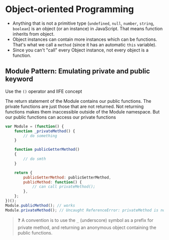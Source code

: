 # Object-oriented Programming



* Anything that is not a primitive type (`undefined`, `null`, `number`, `string`, `boolean`) is an object (or an instance) in JavaScript. That means function inherits from object.
* Object instances can contain more instances which can be functions. That's what we call a `method` (since it has an automatic `this` variable).
* Since you can't "call" every Object instance, not every object is a function.

## Module Pattern: Emulating private and public keyword
Use the `()` operator and IIFE concept

The return statement of the Module contains our public functions. The private functions are just those that are not returned. Not returning functions makes them inaccessible outside of the Module namespace. But our public functions can access our private functions

```js
var Module = (function() {
    function _privateMethod() {
        // do something
    }

    function publicGetterMethod()
    {
        // do smth
    }

    return {
        publicGetterMethod: publicGetterMethod,
        publicMethod: function() {
            // can call privateMethod();
        },
    };
})();
Module.publicMethod(); // works
Module.privateMethod(); // Uncaught ReferenceError: privateMethod is not defined
```

> ❓ A convention is to use the `_` (underscore) symbol as a prefix for private method, and returning an anonymous object containing the public functions.